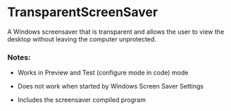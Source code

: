 # TransparentScreenSaver
A Windows screensaver that is transparent and allows the user to view the desktop without leaving the computer unprotected.

### Notes:
- Works in Preview and Test (configure mode in code) mode
- Does not work when started by Windows Screen Saver Settings

- Includes the screensaver compiled program

